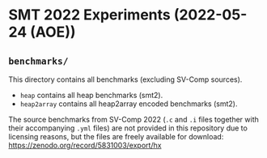 # SMT 2022 Experiments (2022-05-24 (AOE))
## `benchmarks/`
This directory contains all benchmarks (excluding SV-Comp sources).
- `heap` contains all heap benchmarks (smt2). 
- `heap2array` contains all heap2array encoded benchmarks (smt2).

The source benchmarks from SV-Comp 2022 (`.c` and `.i` files together with their accompanying `.yml` files) are not provided in this repository due to licensing reasons, but the files are freely available for download: https://zenodo.org/record/5831003/export/hx

